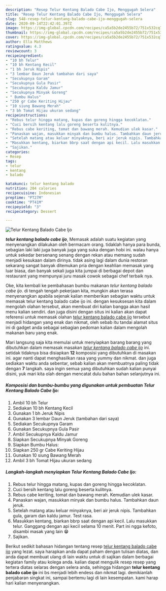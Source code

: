 ```yaml
---
description: "Resep Telur Kentang Balado Cabe Ijo, Menggugah Selera"
title: "Resep Telur Kentang Balado Cabe Ijo, Menggugah Selera"
slug: 548-resep-telur-kentang-balado-cabe-ijo-menggugah-selera
date: 2020-09-14T22:42:01.397Z
image: https://img-global.cpcdn.com/recipes/ca5a5b2de2455b72/751x532cq70/telur-kentang-balado-cabe-ijo-foto-resep-utama.jpg
thumbnail: https://img-global.cpcdn.com/recipes/ca5a5b2de2455b72/751x532cq70/telur-kentang-balado-cabe-ijo-foto-resep-utama.jpg
cover: https://img-global.cpcdn.com/recipes/ca5a5b2de2455b72/751x532cq70/telur-kentang-balado-cabe-ijo-foto-resep-utama.jpg
author: Ella Matthews
ratingvalue: 4.3
reviewcount: 3
recipeingredient:
- "10 bh Telur"
- "10 bh Kentang Kecil"
- "1 bh Jeruk Nipis"
- "3 lembar Daun Jeruk tambahan dari saya"
- "Secukupnya Garam"
- "Secukupnya Gula Pasir"
- "Secukupnya Kaldu Jamur"
- "Secukupnya Minyak Goreng"
- " Bumbu Halus"
- "250 gr Cabe Keriting Hijau"
- "10 siung Bawang Merah"
- "3 bh Tomat Hijau ukuran sedang"
recipeinstructions:
- "Rebus telur hingga matang, kupas dan goreng hingga kecoklatan."
- "Cuci bersih kentang lalu goreng beserta kulitnya."
- "Rebus cabe keriting, tomat dan bawang merah. Kemudian ulek kasar."
- "Panaskan wajan, masukkan minyak dan bumbu halus. Tambahkan daun jeruk."
- "Setelah matang atau keluar minyaknya, beri air jeruk nipis. Tambahkan gula, garam dan kaldu jamur. Test rasa."
- "Masukkan kentang, biarkan bbrp saat dengan api kecil. Lalu masukkan telur. Ganggang dengan api kecil selama 10 menit. Part ini ngga kefoto, disambi masak yang lain 😁"
- "Sajikan."
categories:
- Resep
tags:
- telur
- kentang
- balado

katakunci: telur kentang balado 
nutrition: 204 calories
recipecuisine: Indonesian
preptime: "PT27M"
cooktime: "PT41M"
recipeyield: "3"
recipecategory: Dessert

---
```



![Telur Kentang Balado Cabe Ijo](https://img-global.cpcdn.com/recipes/ca5a5b2de2455b72/751x532cq70/telur-kentang-balado-cabe-ijo-foto-resep-utama.jpg)

<b><i>telur kentang balado cabe ijo</i></b>, Memasak adalah suatu kegiatan yang menyenangkan dilakukan oleh bermacam orang. tidaklah hanya para bunda, sebagian laki laki juga banyak juga yang suka dengan hobi ini. walau hanya untuk sekedar bersenang senang dengan rekan atau memang sudah menjadi kesukaan dalam dirinya. tidak asing lagi dalam dunia restoran sekarang sangat banyak ditemukan pria dengan keahlian memasak yang luar biasa, dan banyak sekali juga kita jumpai di berbagai depot dan restaurant yang mempunyai juru masak cowok sebagai chef terbaik nya.



Oke, kita kembali ke pembahasan bumbu makanan <i>telur kentang balado cabe ijo</i>. di tengah tengah pekerjaan kita, mungkin akan terasa menyenangkan apabila sejenak kalian memberikan sebagian waktu untuk memasak telur kentang balado cabe ijo ini. dengan kesuksesan kita dalam mengolah olahan tersebut, akan membuat diri kalian bangga akan hasil menu kalian sendiri. dan juga disini dengan situs ini kalian akan dapat referensi untuk memasak olahan <u>telur kentang balado cabe ijo</u> tersebut menjadi hidangan yang enak dan nikmat, oleh sebab itu tandai alamat situs ini di gadget anda sebagai sebagian pedoman kalian dalam mengolah makanan baru yang enak.


Mari langsung saja kita memulai untuk menyiapkan barang barang yang dibutuhkan dalam memasak masakan <u><i>telur kentang balado cabe ijo</i></u> ini. setidak tidaknya bisa disiapkan <b>12</b> komposisi yang dibutuhkan di masakan ini. agar nanti dapat menghasilkan rasa yang yummy dan nikmat. dan juga sediakan waktu anda sebentar, sebab kalian akan membuatnya paling tidak dengan <b>7</b> langkah. saya ingin semua yang dibutuhkan sudah kalian punyai disini, yuk mari kita olah dengan mencatat dulu bahan bahan selanjutnya ini.

<!--inarticleads1-->

##### Komposisi dan bumbu-bumbu yang digunakan untuk pembuatan Telur Kentang Balado Cabe Ijo:

1. Ambil 10 bh Telur
1. Sediakan 10 bh Kentang Kecil
1. Gunakan 1 bh Jeruk Nipis
1. Gunakan 3 lembar Daun Jeruk (tambahan dari saya)
1. Sediakan Secukupnya Garam
1. Gunakan Secukupnya Gula Pasir
1. Ambil Secukupnya Kaldu Jamur
1. Siapkan Secukupnya Minyak Goreng
1. Siapkan  Bumbu Halus:
1. Siapkan 250 gr Cabe Keriting Hijau
1. Gunakan 10 siung Bawang Merah
1. Ambil 3 bh Tomat Hijau ukuran sedang




<!--inarticleads2-->

##### Langkah-langkah menyiapkan Telur Kentang Balado Cabe Ijo:

1. Rebus telur hingga matang, kupas dan goreng hingga kecoklatan.
1. Cuci bersih kentang lalu goreng beserta kulitnya.
1. Rebus cabe keriting, tomat dan bawang merah. Kemudian ulek kasar.
1. Panaskan wajan, masukkan minyak dan bumbu halus. Tambahkan daun jeruk.
1. Setelah matang atau keluar minyaknya, beri air jeruk nipis. Tambahkan gula, garam dan kaldu jamur. Test rasa.
1. Masukkan kentang, biarkan bbrp saat dengan api kecil. Lalu masukkan telur. Ganggang dengan api kecil selama 10 menit. Part ini ngga kefoto, disambi masak yang lain 😁
1. Sajikan.




Berikut sedikit bahasan hidangan tentang resep <u>telur kentang balado cabe ijo</u> yang lezat. saya harapkan anda dapat paham dengan tulisan diatas, dan anda dapat membuat ulang di lain waktu untuk di sajikan dalam berbagai kegiatan family atau kolega anda. kalian dapat mengulik resep resep yang tertera diatas selaras dengan selera anda, sehingga hidangan <b>telur kentang balado cabe ijo</b> ini bs menjadi lebih endess dan nikmat lagi. demikianlah penjabaran singkat ini, sampai bertemu lagi di lain kesempatan. kami harap hari kalian menyenangkan.

